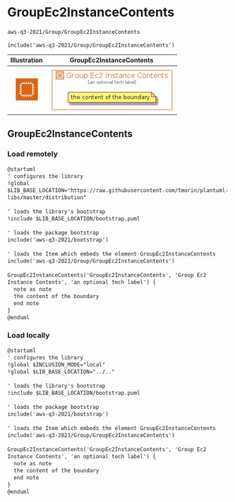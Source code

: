 # GroupEc2InstanceContents


```text
aws-q3-2021/Group/GroupEc2InstanceContents
```

```text
include('aws-q3-2021/Group/GroupEc2InstanceContents')
```



| Illustration | GroupEc2InstanceContents |
| :---: | :---: |
| ![illustration for Illustration](../../aws-q3-2021/Resource/GroupIcons/Ec2InstanceContainer.png) | ![illustration for GroupEc2InstanceContents](../../aws-q3-2021/Group/GroupEc2InstanceContents.Local.png) |




## GroupEc2InstanceContents

### Load remotely
```plantuml
@startuml
' configures the library
!global $LIB_BASE_LOCATION="https://raw.githubusercontent.com/tmorin/plantuml-libs/master/distribution"

' loads the library's bootstrap
!include $LIB_BASE_LOCATION/bootstrap.puml

' loads the package bootstrap
include('aws-q3-2021/bootstrap')

' loads the Item which embeds the element GroupEc2InstanceContents
include('aws-q3-2021/Group/GroupEc2InstanceContents')

GroupEc2InstanceContents('GroupEc2InstanceContents', 'Group Ec2 Instance Contents', 'an optional tech label') {
  note as note
  the content of the boundary
  end note
}
@enduml
```

### Load locally
```plantuml
@startuml
' configures the library
!global $INCLUSION_MODE="local"
!global $LIB_BASE_LOCATION="../.."

' loads the library's bootstrap
!include $LIB_BASE_LOCATION/bootstrap.puml

' loads the package bootstrap
include('aws-q3-2021/bootstrap')

' loads the Item which embeds the element GroupEc2InstanceContents
include('aws-q3-2021/Group/GroupEc2InstanceContents')

GroupEc2InstanceContents('GroupEc2InstanceContents', 'Group Ec2 Instance Contents', 'an optional tech label') {
  note as note
  the content of the boundary
  end note
}
@enduml
```

